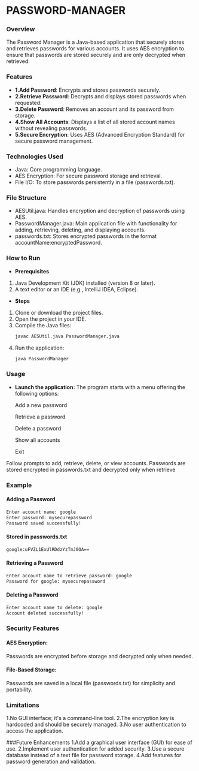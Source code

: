 # PASSWORD-MANAGER

### Overview
   The Password Manager is a Java-based application that securely stores and retrieves passwords for various accounts. It uses AES encryption to ensure that passwords are stored securely and are only decrypted when retrieved.
   
### Features
- **1.Add Password**:
Encrypts and stores passwords securely.
- **2.Retrieve Password**:
Decrypts and displays stored passwords when requested.
- **3.Delete Password**:
Removes an account and its password from storage.
- **4.Show All Accounts**:
Displays a list of all stored account names without revealing passwords.
- **5.Secure Encryption**:
Uses AES (Advanced Encryption Standard) for secure password management.

### Technologies Used

- Java: Core programming language.
- AES Encryption: For secure password storage and retrieval.
- File I/O: To store passwords persistently in a file (passwords.txt).

### File Structure
- AESUtil.java:
Handles encryption and decryption of passwords using AES.
- PasswordManager.java:
Main application file with functionality for adding, retrieving, deleting, and displaying accounts.
- passwords.txt:
Stores encrypted passwords in the format accountName:encryptedPassword.

### How to Run
- **Prerequisites**
1. Java Development Kit (JDK) installed (version 8 or later).
2. A text editor or an IDE (e.g., IntelliJ IDEA, Eclipse).
- **Steps**
1. Clone or download the project files.
2. Open the project in your IDE.
3. Compile the Java files:
   ```bash
   javac AESUtil.java PasswordManager.java
   ``` 
4. Run the application:
   ```bash
   java PasswordManager
   ```
### Usage
- **Launch the application:**
The program starts with a menu offering the following options:

   Add a new password

   Retrieve a password

   Delete a password

   Show all accounts

   Exit

Follow prompts to add, retrieve, delete, or view accounts.
Passwords are stored encrypted in passwords.txt and decrypted only when retrieve

### Example
#### Adding a Password
   ```bash
   Enter account name: google
   Enter password: mysecurepassword
   Password saved successfully!
   ```
#### Stored in passwords.txt
   ```bash
   google:uFVZL1ExUlRDdzYzTmJ0OA==
   ```
#### Retrieving a Password
   ```bash
   Enter account name to retrieve password: google
   Password for google: mysecurepassword
   ```
#### Deleting a Password
   ```bash
   Enter account name to delete: google
   Account deleted successfully!
   ```
### Security Features
#### AES Encryption:
Passwords are encrypted before storage and decrypted only when needed.
#### File-Based Storage:
Passwords are saved in a local file (passwords.txt) for simplicity and portability.

### Limitations
1.No GUI interface; it's a command-line tool.
2.The encryption key is hardcoded and should be securely managed.
3.No user authentication to access the application.

###Future Enhancements
1.Add a graphical user interface (GUI) for ease of use.
2.Implement user authentication for added security.
3.Use a secure database instead of a text file for password storage.
4.Add features for password generation and validation.

